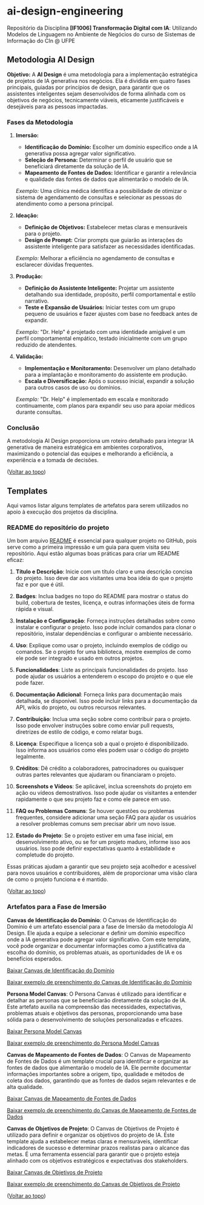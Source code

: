 # ai-design-engineering
Repositório da Disciplina **[IF1006] Transformação Digital com IA**: Utilizando Modelos de Linguagem no Ambiente de Negócios do curso de Sistemas de Informação do CIn @ UFPE

## Metodologia AI Design

**Objetivo:**
A **AI Design** é uma metodologia para a implementação estratégica de projetos de IA generativa nos negócios. Ela é dividida em quatro fases principais, guiadas por princípios de design, para garantir que os assistentes inteligentes sejam desenvolvidos de forma alinhada com os objetivos de negócios, tecnicamente viáveis, eticamente justificáveis e desejáveis para as pessoas impactadas.

### Fases da Metodologia

1. **Imersão:**
   - **Identificação do Domínio:** Escolher um domínio específico onde a IA generativa possa agregar valor significativo.
   - **Seleção de Persona:** Determinar o perfil de usuário que se beneficiará diretamente da solução de IA.
   - **Mapeamento de Fontes de Dados:** Identificar e garantir a relevância e qualidade das fontes de dados que alimentarão o modelo de IA.

   *Exemplo:* Uma clínica médica identifica a possibilidade de otimizar o sistema de agendamento de consultas e selecionar as pessoas do atendimento como a persona principal.

2. **Ideação:**
   - **Definição de Objetivos:** Estabelecer metas claras e mensuráveis para o projeto.
   - **Design de Prompt:** Criar prompts que guiarão as interações do assistente inteligente para satisfazer as necessidades identificadas.

   *Exemplo:* Melhorar a eficiência no agendamento de consultas e esclarecer dúvidas frequentes.

3. **Produção:**
   - **Definição do Assistente Inteligente:** Projetar um assistente detalhando sua identidade, propósito, perfil comportamental e estilo narrativo.
   - **Teste e Expansão de Usuários:** Iniciar testes com um grupo pequeno de usuários e fazer ajustes com base no feedback antes de expandir.

   *Exemplo:* "Dr. Help" é projetado com uma identidade amigável e um perfil comportamental empático, testado inicialmente com um grupo reduzido de atendentes.

4. **Validação:**
   - **Implementação e Monitoramento:** Desenvolver um plano detalhado para a implantação e monitoramento do assistente em produção.
   - **Escala e Diversificação:** Após o sucesso inicial, expandir a solução para outros casos de uso ou domínios.

   *Exemplo:* "Dr. Help" é implementado em escala e monitorado continuamente, com planos para expandir seu uso para apoiar médicos durante consultas.

### Conclusão
A metodologia AI Design proporciona um roteiro detalhado para integrar IA generativa de maneira estratégica em ambientes corporativos, maximizando o potencial das equipes e melhorando a eficiência, a experiência e a tomada de decisões.

([Voltar ao topo](#ai-design-engineering))

## Templates

Aqui vamos listar alguns templates de artefatos para serem utilizados no apoio à execução dos projetos da disciplina.

### README do repositório do projeto

Um bom arquivo [README](/templates/README_Template.md) é essencial para qualquer projeto no GitHub, pois serve como a primeira impressão e um guia para quem visita seu repositório. Aqui estão algumas boas práticas para criar um README eficaz:

1. **Título e Descrição**: Inicie com um título claro e uma descrição concisa do projeto. Isso deve dar aos visitantes uma boa ideia do que o projeto faz e por que é útil.

2. **Badges**: Inclua badges no topo do README para mostrar o status do build, cobertura de testes, licença, e outras informações úteis de forma rápida e visual.

3. **Instalação e Configuração**: Forneça instruções detalhadas sobre como instalar e configurar o projeto. Isso pode incluir comandos para clonar o repositório, instalar dependências e configurar o ambiente necessário.

4. **Uso**: Explique como usar o projeto, incluindo exemplos de código ou comandos. Se o projeto for uma biblioteca, mostre exemplos de como ele pode ser integrado e usado em outros projetos.

5. **Funcionalidades**: Liste as principais funcionalidades do projeto. Isso pode ajudar os usuários a entenderem o escopo do projeto e o que ele pode fazer.

6. **Documentação Adicional**: Forneça links para documentação mais detalhada, se disponível. Isso pode incluir links para a documentação da API, wikis do projeto, ou outros recursos relevantes.

7. **Contribuição**: Inclua uma seção sobre como contribuir para o projeto. Isso pode envolver instruções sobre como enviar pull requests, diretrizes de estilo de código, e como relatar bugs.

8. **Licença**: Especifique a licença sob a qual o projeto é disponibilizado. Isso informa aos usuários como eles podem usar o código do projeto legalmente.

9. **Créditos**: Dê crédito a colaboradores, patrocinadores ou quaisquer outras partes relevantes que ajudaram ou financiaram o projeto.

10. **Screenshots e Vídeos**: Se aplicável, inclua screenshots do projeto em ação ou vídeos demostrativos. Isso pode ajudar os visitantes a entender rapidamente o que seu projeto faz e como ele parece em uso.

11. **FAQ ou Problemas Comuns**: Se houver questões ou problemas frequentes, considere adicionar uma seção FAQ para ajudar os usuários a resolver problemas comuns sem precisar abrir um novo issue.

12. **Estado do Projeto**: Se o projeto estiver em uma fase inicial, em desenvolvimento ativo, ou se for um projeto maduro, informe isso aos usuários. Isso pode definir expectativas quanto à estabilidade e completude do projeto.

Essas práticas ajudam a garantir que seu projeto seja acolhedor e acessível para novos usuários e contribuidores, além de proporcionar uma visão clara de como o projeto funciona e é mantido.

([Voltar ao topo](#ai-design-engineering))

### Artefatos para a Fase de Imersão

**Canvas de Identificação do Domínio**: O Canvas de Identificação do Domínio é um artefato essencial para a fase de Imersão da metodologia AI Design. Ele ajuda a equipe a selecionar e definir um domínio específico onde a IA generativa pode agregar valor significativo. Com este template, você pode organizar e documentar informações como a justificativa da escolha do domínio, os problemas atuais, as oportunidades de IA e os benefícios esperados.

[Baixar Canvas de Identificação do Domínio](/templates/Domain_Identification_Model_Canvas_Template.md)

[Baixar exemplo de preenchimento do Canvas de Identificação do Domínio](/examples/Domain_Identification_Model_Canvas_Example.md)

**Persona Model Canvas**: O Persona Canvas é utilizado para identificar e detalhar as personas que se beneficiarão diretamente da solução de IA. Este artefato auxilia na compreensão das necessidades, expectativas, problemas atuais e objetivos das personas, proporcionando uma base sólida para o desenvolvimento de soluções personalizadas e eficazes.

[Baixar Persona Model Canvas](/templates/Persona_Model_Canvas_Template.md)

[Baixar exemplo de preenchimento do Persona Model Canvas](/examples/Persona_Model_Canvas_Example.md)

**Canvas de Mapeamento de Fontes de Dados**: O Canvas de Mapeamento de Fontes de Dados é um template crucial para identificar e organizar as fontes de dados que alimentarão o modelo de IA. Ele permite documentar informações importantes sobre a origem, tipo, qualidade e métodos de coleta dos dados, garantindo que as fontes de dados sejam relevantes e de alta qualidade.

[Baixar Canvas de Mapeamento de Fontes de Dados](/templates/Data_Source_Mapping_Model_Canvas_Template.md)

[Baixar exemplo de preenchimento do Canvas de Mapeamento de Fontes de Dados](/examples/Data_Source_Mapping_Model_Canvas_Example.md)

**Canvas de Objetivos de Projeto**: O Canvas de Objetivos de Projeto é utilizado para definir e organizar os objetivos do projeto de IA. Este template ajuda a estabelecer metas claras e mensuráveis, identificar indicadores de sucesso e determinar prazos realistas para o alcance das metas. É uma ferramenta essencial para garantir que o projeto esteja alinhado com os objetivos estratégicos e expectativas dos stakeholders.

[Baixar Canvas de Objetivos de Projeto](/templates/Project_Goals_Model_Canvas_Template.md)

[Baixar exemplo de preenchimento do Canvas de Objetivos de Projeto](/examples/Project_Goals_Model_Canvas_Example.md)

([Voltar ao topo](#ai-design-engineering))
